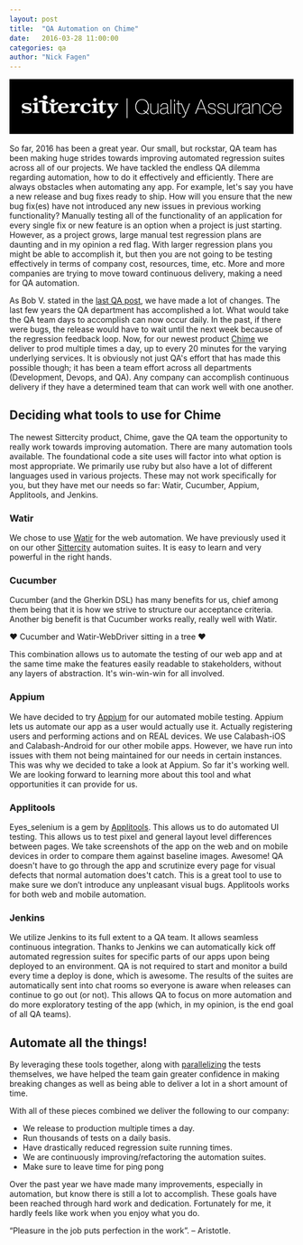 ```yaml
---
layout: post
title:  "QA Automation on Chime"
date:   2016-03-28 11:00:00
categories: qa
author: "Nick Fagen"
---
```

![Sittercity QA](/assets/sittercity_qa_logo.png)

So far, 2016 has been a great year. Our small, but rockstar, QA team has been making huge strides towards improving automated regression suites across all of our projects. We have tackled the endless QA dilemma regarding automation, how to do it effectively and efficiently. There are always obstacles when automating any app. For example, let's say you have a new release and bug fixes ready to ship. How will you ensure that the new bug fix(es) have not introduced any new issues in previous working functionality? Manually testing all of the functionality of an application for every single fix or new feature is an option when a project is just starting.  However, as a project grows, large manual test regression plans are daunting and in my opinion a red flag. With larger regression plans you might be able to accomplish it, but then you are not going to be testing effectively in terms of company cost, resources, time, etc. More and more companies are trying to move toward continuous delivery, making a need for QA automation.

As Bob V. stated in the [last QA post](http://tech.sittercity.io/articles/2015/06/24/sittercity-quality-assurance), we have made a lot of changes. The last few years the QA department has accomplished a lot. What would take the QA team days to accomplish can now occur daily. In the past, if there were bugs, the release would have to wait until the next week because of the regression feedback loop. Now, for our newest product [Chime](https://hellochime.com) we deliver to prod multiple times a day, up to every 20 minutes for the varying underlying services. It is obviously not just QA's effort that has made this possible though; it has been a team effort across all departments (Development, Devops, and QA). Any company can accomplish continuous delivery if they have a determined team that can work well with one another.

## Deciding what tools to use for Chime

The newest Sittercity product, Chime, gave the QA team the opportunity to really work towards improving automation. There are many automation tools available. The foundational code a site uses will factor into what option is most appropriate. We primarily use ruby but also have a lot of different languages used in various projects. These may not work specifically for you, but they have met our needs so far: Watir, Cucumber, Appium, Applitools, and Jenkins.

### Watir

We chose to use [Watir](http://watir.com/) for the web automation. We have previously used it on our other [Sittercity](https://www.sittercity.com/) automation suites. It is easy to learn and very powerful in the right hands.

### Cucumber
Cucumber (and the Gherkin DSL) has many benefits for us, chief among them being that it is how we strive to structure our acceptance criteria. Another big benefit is that Cucumber works really, really well with Watir.

♥ Cucumber and Watir-WebDriver sitting in a tree ♥  

This combination allows us to automate the testing of our web app and at the same time make the features easily readable to stakeholders, without any layers of abstraction. It's win-win-win for all involved.

### Appium
We have decided to try [Appium](http://www.appium.com) for our automated mobile testing. Appium lets us automate our app as a user would actually use it. Actually registering users and performing actions and on REAL devices. We use Calabash-iOS and Calabash-Android for our other mobile apps. However, we have run into issues with them not being maintained for our needs in certain instances. This was why we decided to take a look at Appium. So far it's working well. We are looking forward to learning more about this tool and what opportunities it can provide for us.

### Applitools

Eyes_selenium is a gem by [Applitools](https://applitools.com/). This allows us to do automated UI testing. This allows us to test pixel and general layout level differences between pages. We take screenshots of the app on the web and on mobile devices in order to compare them against baseline images. Awesome! QA doesn't have to go through the app and scrutinize every page for visual defects that normal automation does't catch. This is a great tool to use to make sure we don’t introduce any unpleasant visual bugs. Applitools works for both  web and mobile automation.

### Jenkins

We utilize Jenkins to its full extent to a QA team. It allows seamless continuous integration. Thanks to Jenkins we can automatically kick off automated regression suites for specific parts of our apps upon being deployed to an environment. QA is not required to start and monitor a build every time a deploy is done, which is awesome. The results of the suites are automatically sent into chat rooms so everyone is aware when releases can continue to go out (or not). This allows QA to focus on more automation and do more exploratory testing of the app (which, in my opinion, is the end goal of all QA teams).

## Automate all the things!

By leveraging these tools together, along with [parallelizing](https://github.com/grosser/parallel_tests) the tests themselves, we have helped the team gain greater confidence in making breaking changes as well as being able to deliver a lot in a short amount of time.

With all of these pieces combined we deliver the following to our company:

* We release to production multiple times a day.
* Run thousands of tests on a daily basis.
* Have drastically reduced regression suite running times.
* We are continuously improving/refactoring the automation suites.
* Make sure to leave time for ping pong

Over the past year we have made many improvements, especially in automation, but know there is still a lot to accomplish. These goals have been reached through hard work and dedication.  Fortunately for me, it hardly feels like work when you enjoy what you do.

“Pleasure in the job puts perfection in the work”. – Aristotle.
